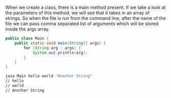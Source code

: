 When we create a class, there is a main method present. If we take a look at the parameters of this method, we will see that it takes in an array of strings. So when the file is run from the command line, after the name of the file we can pass comma separated list of arguments which will be stored inside the args array.

```java
public class Main {  
	public static void main(String[] args) {  
		for (String arg : args) {  
			System.out.println(arg);  
		}  
	}  
}
```

```bash
java Main hello world "Another String"
// hello
// world
// Another String
```